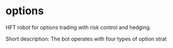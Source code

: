 # options
HFT robot for options trading with risk control and hedging.

Short description:
The bot operates with four types of option strat